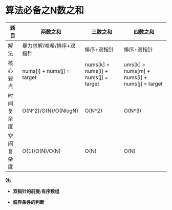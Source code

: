 # 算法必备之N数之和

| 题目       | 两数之和                   | 三数之和                             | 四数之和                                      |
| ---------- | -------------------------- | ------------------------------------ | --------------------------------------------- |
| 解法       | 暴力求解/哈希/排序+双指针  | 排序+双指针                          | 排序+双指针                                   |
| 核心要点   | nums[i] + nums[j] = target | nums[k] + nums[i] + nums[j] = target | ums[k] + nums[m] + nums[i] + nums[j] = target |
| 时间复杂度 | O(N^2)/O(N)/O(NlogN)       | O(N^2)                               | O(N^3)                                        |
| 空间复杂度 | O(1)/O(N)/O(N)             | O(N)                                 | O(N)                                          |

**注:**

- **双指针的前提:有序数组**

- **临界条件的判断**

  

